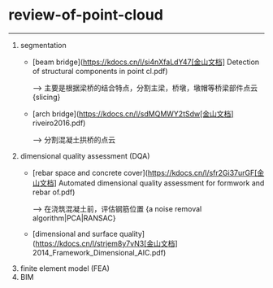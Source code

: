 # review-of-point-cloud
---
1. segmentation
    * [beam bridge](https://kdocs.cn/l/si4nXfaLdY47[金山文档] Detection of structural components in point cl.pdf) 
    
      --> 主要是根据梁桥的结合特点，分割主梁，桥墩，墩帽等桥梁部件点云  {slicing}
    
    * [arch bridge](https://kdocs.cn/l/sdMQMWY2tSdw[金山文档] riveiro2016.pdf)  
    
      --> 分割混凝土拱桥的点云
2. dimensional quality assessment (DQA)
    * [rebar space and concrete cover](https://kdocs.cn/l/sfr2Gi37urGF[金山文档] Automated dimensional quality assessment for formwork and rebar of.pdf)  
    
      --> 在浇筑混凝土前，评估钢筋位置 {a noise removal algorithm|PCA|RANSAC}
    
    * [dimensional and surface quality](https://kdocs.cn/l/strjem8y7vN3[金山文档] 2014_Framework_Dimensional_AIC.pdf)
3. finite element model (FEA)
4. BIM
